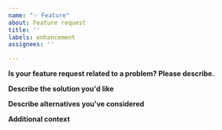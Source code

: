 ```yaml
---
name: "✨ Feature"
about: Feature request
title: ''
labels: enhancement
assignees: ''

---
```


**Is your feature request related to a problem? Please describe.**

<!-- A clear and concise description of what the problem is. Ex. I'm always frustrated when [...] -->

**Describe the solution you'd like**

<!-- A clear and concise description of what you want to happen. -->

**Describe alternatives you've considered**

<!-- A clear and concise description of any alternative solutions or features you've considered. -->

**Additional context**

<!-- Add any other context or screenshots about the feature request here. -->
